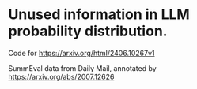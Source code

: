 # Unused information in LLM probability distribution.

Code for https://arxiv.org/html/2406.10267v1

SummEval data from Daily Mail, annotated by https://arxiv.org/abs/2007.12626